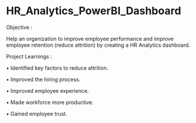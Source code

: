 # HR_Analytics_PowerBI_Dashboard
Objective :

Help an organization to improve employee performance and improve employee retention (reduce attrition) by creating a HR Analytics dashboard.


Project Learnings :

 • Identified key factors to reduce attrition. 
 
 • Improved the hiring process.
 
 • Improved employee experience.
 
 • Made workforce more productive.
 
 • Gained employee trust.
